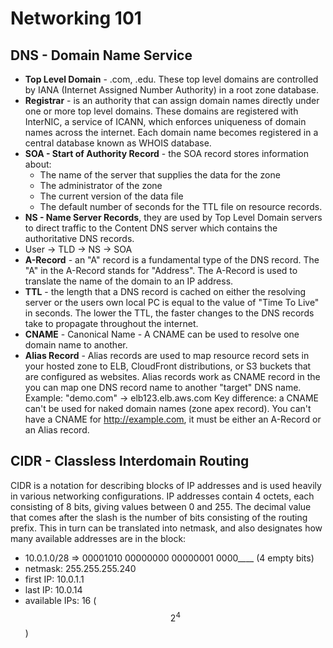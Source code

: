 # Networking 101

## DNS - Domain Name Service

* **Top Level Domain** - .com, .edu. These top level domains are controlled by IANA \(Internet Assigned Number Authority\) in a root zone database.
* **Registrar** - is an authority that can assign domain names directly under one or more top level domains. These domains are registered with InterNIC, a service of ICANN, which enforces uniqueness of domain names across the internet. Each domain name becomes registered in a central database known as WHOIS database.
* **SOA - Start of Authority Record** - the SOA record stores information about:
  * The name of the server that supplies the data for the zone
  * The administrator of the zone
  * The current version of the data file
  * The default number of seconds for the TTL file on resource records.
* **NS - Name Server Records**, they are used by Top Level Domain servers to direct traffic to the Content DNS server which contains the authoritative DNS records.
* User -&gt; TLD -&gt; NS -&gt; SOA
* **A-Record** - an "A" record is a fundamental type of the DNS record. The "A" in the A-Record stands for "Address". The A-Record is used to translate the name of the domain to an IP address.
* **TTL** - the length that a DNS record is cached on either the resolving server or the users own local PC is equal to the value of "Time To Live" in seconds. The lower the TTL, the faster changes to the DNS records take to propagate throughout the internet.
* **CNAME** - Canonical Name - A CNAME can be used to resolve one domain name to another.
* **Alias Record** - Alias records are used to map resource record sets in your hosted zone to ELB, CloudFront distributions, or S3 buckets that are configured as websites. Alias records work as CNAME record in the you can map one DNS record name to another "target" DNS name. Example: "demo.com" -&gt; elb123.elb.aws.com Key difference: a CNAME can't be used for naked domain names \(zone apex record\). You can't have a CNAME for http://example.com, it must be either an A-Record or an Alias record.

## CIDR - Classless Interdomain Routing

CIDR is a notation for describing blocks of IP addresses and is used heavily in various networking configurations. IP addresses contain 4 octets, each consisting of 8 bits, giving values between 0 and 255. The decimal value that comes after the slash is the number of bits consisting of the routing prefix. This in turn can be translated into netmask, and also designates how many available addresses are in the block:

* 10.0.1.0/28 =&gt; 00001010 00000000 00000001 0000\_\_\_\_ \(4 empty bits\)
* netmask: 255.255.255.240
* first IP: 10.0.1.1
* last IP: 10.0.14 
* available IPs: 16 \( $$2^4$$ \)




